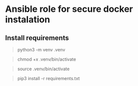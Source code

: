 # Ansible role for secure docker instalation

## Install requirements 

> python3 -m venv .venv

> chmod +x .venv/bin/activate

> source .venv/bin/activate

> pip3 install -r requirements.txt

